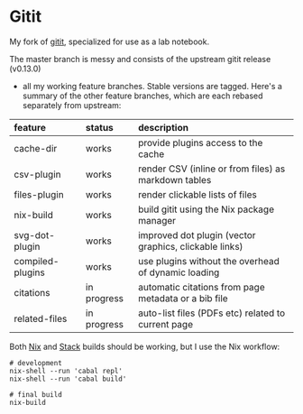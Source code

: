 Gitit
=====

My fork of [gitit](https://github.com/jgm/gitit), specialized for use as a lab notebook.

The master branch is messy and consists of the upstream gitit release (v0.13.0)
+ all my working feature branches. Stable versions are tagged. Here's a summary
of the other feature branches, which are each rebased separately from upstream:

| feature          | status      | description                                            |
|:-----------------|:------------|:-------------------------------------------------------|
| cache-dir        | works       | provide plugins access to the cache                    |
| csv-plugin       | works       | render CSV (inline or from files) as markdown tables   |
| files-plugin     | works       | render clickable lists of files                        |
| nix-build        | works       | build gitit using the Nix package manager              |
| svg-dot-plugin   | works       | improved dot plugin (vector graphics, clickable links) |
| compiled-plugins | works       | use plugins without the overhead of dynamic loading    |
| citations        | in progress | automatic citations from page metadata or a bib file   |
| related-files    | in progress | auto-list files (PDFs etc) related to current page     |

Both [Nix](https://nixos.org/nix) and [Stack](https://www.haskellstack.org/)
builds should be working, but I use the Nix workflow:

```
# development
nix-shell --run 'cabal repl'
nix-shell --run 'cabal build'

# final build
nix-build
```
